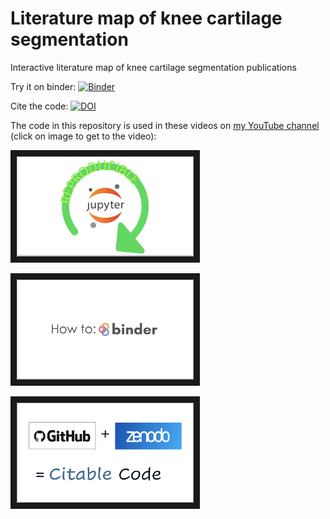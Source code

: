 # Literature map of knee cartilage segmentation

Interactive literature map of knee cartilage segmentation publications

Try it on binder: [![Binder](https://mybinder.org/badge_logo.svg)](https://mybinder.org/v2/gh/sbonaretti/cart_segm_liter_map/master?filepath=literature_review.ipynb)

Cite the code: [![DOI](https://zenodo.org/badge/223441506.svg)](https://zenodo.org/badge/latestdoi/223441506)

The code in this repository is used in these videos on <a href="https://www.youtube.com/channel/UCk1sLroo_tgJqcn-0EVh6zQ" target="_blank">my YouTube channel</a> (click on image to get to the video): 

<a href="https://youtu.be/-9qSUJTuec8" target="_blank"><img src="repro.png" alt="image" width="283" height="160" border="10"></a>

<a href="https://youtu.be/owSGVOov9pQ" target="_blank"><img src="binder.png" alt="image" width="283" height="160" border="10"></a>

<a href="https://youtu.be/gp3D4mf6MHQ" target="_blank"><img src="citable_code.png" alt="image" width="283" height="160" border="10"></a>

